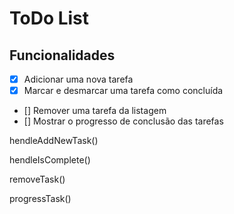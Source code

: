 <h1>ToDo List</h1>

## Funcionalidades

- [x] Adicionar uma nova tarefa
- [x] Marcar e desmarcar uma tarefa como concluída
- [] Remover uma tarefa da listagem
- [] Mostrar o progresso de conclusão das tarefas


hendleAddNewTask()

hendleIsComplete()

removeTask()

progressTask()